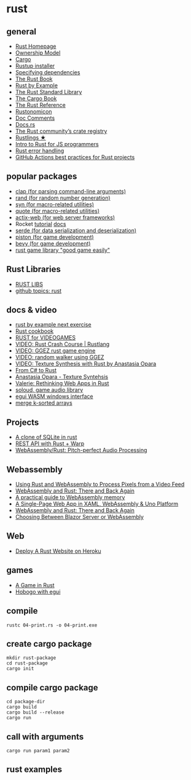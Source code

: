 # rust

## general
* [Rust Homepage](https://www.rust-lang.org/)
* [Ownership Model](https://doc.rust-lang.org/rust-by-example/scope.html)
* [Cargo](https://doc.rust-lang.org/cargo/)
* [Rustup installer](https://rustup.rs/)
* [Specifying dependencies](https://doc.rust-lang.org/cargo/reference/specifying-dependencies.html)
* [The Rust Book](https://doc.rust-lang.org/book/)
* [Rust by Example](https://doc.rust-lang.org/rust-by-example/hello.html)
* [The Rust Standard Library](https://doc.rust-lang.org/std/)
* [The Cargo Book](https://doc.rust-lang.org/cargo/reference/specifying-dependencies.html)
* [The Rust Reference](https://doc.rust-lang.org/reference/introduction.html)
* [Rustonomicon](https://doc.rust-lang.org/nomicon/index.html)
* [Doc Comments](https://doc.rust-lang.org/reference/comments.html#doc-comments)
* [Docs.rs](https://docs.rs/)
* [The Rust community’s crate registry](https://crates.io/)
* [Rustlings ★](https://github.com/rust-lang/rustlings)
* [Intro to Rust for JS programmers](https://www.sitepoint.com/rust-tutorial-introduction-javascript-devs/)
* [Rust error handling](https://dev.to/senyeezus/ergonomic-error-handling-with-rust-13bj)
* [GitHub Actions best practices for Rust projects](https://dev.to/infinyon/github-actions-best-practices-for-rust-projects-1j9p)

## popular packages
* [clap (for parsing command-line arguments)](https://crates.io/crates/clap)
* [rand (for random number generation)](https://crates.io/crates/rand)
* [syn (for macro-related utilities)](https://crates.io/crates/syn)
* [quote (for macro-related utilities)](https://crates.io/crates/quote)
* [actix-web (for web server frameworks)](https://crates.io/crates/actix-web)
* Rocket [tutorial](https://dev.to/davidedelpapa/rocket-tutorial-01-basics-4ph9) [docs](https://crates.io/crates/rocket)
* [serde (for data serialization and deserialization)](https://crates.io/crates/serde)
* [piston (for game development)](https://crates.io/crates/piston)
* [bevy (for game development)](https://crates.io/crates/bevy)
* [rust game library "good game easily"](https://github.com/ggez/ggez)

## Rust Libraries
* [RUST LIBS](https://github.com/nikitavoloboev/knowledge/blob/master/programming-languages/rust/rust-libraries/rust-libraries.md)
* [github topics: rust](https://github.com/topics/rust)

## docs & video
* [rust by example next exercise](https://doc.rust-lang.org/rust-by-example/hello/print/print_debug.html)
* [Rust cookbook](https://rust-lang-nursery.github.io/rust-cookbook/)
* [RUST for VIDEOGAMES](https://arewegameyet.rs/)
* [VIDEO: Rust Crash Course | Rustlang](https://www.youtube.com/watch?v=zF34dRivLOw)
* [VIDEO: GGEZ rust game engine ](https://www.youtube.com/watch?v=oBdZtank14A)
* [VIDEO: random walker using GGEZ](https://www.youtube.com/watch?v=NCcP98RonaA)
* [VIDEO: Texture Synthesis with Rust by Anastasia Opara](https://github.com/EmbarkStudios/texture-synthesis)
* [From C# to Rust](https://dev.to/sebnilsson/from-c-to-rust-introduction-4650)
* [Anastasia Opara - Texture Syntehsis](https://github.com/anopara/texture-synthesis)
* [Valerie: Rethinking Web Apps in Rust](https://dev.to/emmanuelantony2000/valerie-rethinking-web-apps-in-rust-4cl3)
* [soloud, game audio library](https://www.reddit.com/r/rust/comments/ih2aly/soloud_crate_first_release/)
* [egui WASM windows interface](https://github.com/emilk/egui)
* [merge k-sorted arrays](https://dev.to/creativcoder/merge-k-sorted-arrays-in-rust-1b2f)

## Projects
* [A clone of SQLite in rust](https://dev.to/thepolyglotprogrammer/what-would-sqlite-look-like-if-written-in-rust-part-3-ool)
* [REST API with Rust + Warp](https://dev.to/rogertorres/rest-api-with-rust-warp-1-introduction-342e)
* [WebAssembly/Rust: Pitch-perfect Audio Processing](https://www.toptal.com/webassembly/webassembly-rust-tutorial-web-audio)

## Webassembly
* [Using Rust and WebAssembly to Process Pixels from a Video Feed](https://dev.to/fallenstedt/using-rust-and-webassembly-to-process-pixels-from-a-video-feed-4hhg)
* [WebAssembly and Rust: There and Back Again](https://codeburst.io/webassembly-and-rust-there-and-back-again-9ad76f61d616)
* [A practical guide to WebAssembly memory](https://radu-matei.com/blog/practical-guide-to-wasm-memory/)
* [A Single-Page Web App in XAML, WebAssembly & Uno Platform](https://platform.uno/blog/how-to-build-a-single-page-web-app-in-xaml-and-c-with-webassembly-using-uno-platform/)
* [WebAssembly and Rust: There and Back Again](https://codeburst.io/webassembly-and-rust-there-and-back-again-9ad76f61d616)
* [Choosing Between Blazor Server or WebAssembly](https://baldbeardedbuilder.com/blog/choosing-between-blazor-server-or-web-assembly)

## Web
* [Deploy A Rust Website on Heroku](https://dev.to/xinnks/deploy-a-rust-website-on-heroku-1l45)

## games
* [A Game in Rust](https://www.youtube.com/watch?v=Ktwl97Ph-SI&list=RDCMUCaYhcUwRBNscFNUKTjgPFiA&index=5)
* [Hobogo with egui](https://github.com/emilk/hobogo)

## compile
```
rustc 04-print.rs -o 04-print.exe
```

## create cargo package
```
mkdir rust-package
cd rust-package
cargo init

```

## compile cargo package
```
cd package-dir
cargo build
cargo build --release
cargo run
```

## call with arguments
```
cargo run param1 param2
```


## rust examples


